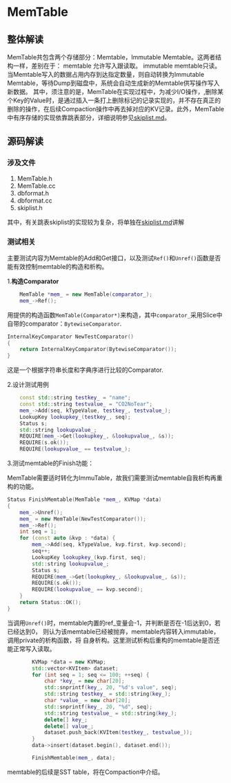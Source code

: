 # MemTable

## 整体解读

MemTable共包含两个存储部分：Memtable，Immutable Memtable。这两者结构一样，差别在于：
memtable 允许写入跟读取。
immutable memtable只读。
当Memtable写入的数据占用内存到达指定数量，则自动转换为Immutable Memtable，等待Dump到磁盘中，系统会自动生成新的Memtable供写操作写入新数据。
其中，须注意的是，MemTable在实现过程中，为减少I/O操作，,删除某个Key的Value时，是通过插入一条打上删除标记的记录实现的，并不存在真正的删除的操作，在后续Compaction操作中再去掉对应的KV记录。此外，MemTable中有序存储的实现依靠跳表部分，详细说明参见[skiplist.md](skiplist.md)。

## 源码解读

### 涉及文件

1. MemTable.h
2. MemTable.cc
3. dbformat.h
4. dbformat.cc
5. skiplist.h

其中，有关跳表skiplist的实现较为复杂，将单独在[skiplist.md](skiplist.md)讲解

### 测试相关

主要测试内容为Memtable的Add和Get接口，以及测试`Ref()`和`Unref()`函数是否能有效控制memtable的构造和析构。

1.**构造Comparator**

```c++
    MemTable *mem_ = new MemTable(comparator_);
    mem_->Ref();
```

用提供的构造函数`MemTable(Comparator*)`来构造，其中`comparator_`采用Slice中自带的comparator：`BytewiseComparator`.

```C++
InternalKeyComparator NewTestComparator()
{
    return InternalKeyComparator(BytewiseComparator());
}
```

这是一个根据字符串长度和字典序进行比较的Comparator.

2.设计测试用例

```c++
    const std::string testkey_ = "name";
    const std::string testvalue_ = "CO2NoTear";
    mem_->Add(seq, kTypeValue, testkey_, testvalue_);
    LookupKey lookupkey_(testkey_, seq);
    Status s;
    std::string lookupvalue_;
    REQUIRE(mem_->Get(lookupkey_, &lookupvalue_, &s));
    REQUIRE(s.ok());
    REQUIRE(lookupvalue_ == testvalue_);
```

3.测试memtable的Finish功能：

MemTable需要适时转化为ImmuTable，故我们需要测试memtable自我析构再重构的功能。

```C++
Status FinishMemtable(MemTable *mem_, KVMap *data)
{
    mem_->Unref();
    mem_ = new MemTable(NewTestComparator());
    mem_->Ref();
    int seq = 1;
    for (const auto &kvp : *data) {
        mem_->Add(seq, kTypeValue, kvp.first, kvp.second);
        seq++;
        LookupKey lookupkey_(kvp.first, seq);
        std::string lookupvalue_;
        Status s;
        REQUIRE(mem_->Get(lookupkey_, &lookupvalue_, &s));
        REQUIRE(s.ok());
        REQUIRE(lookupvalue_ == kvp.second);
    }
    return Status::OK();
}
```

当调用`Unref()`时，memtable内置的ref_变量会-1，并判断是否在-1后达到0，若已经达到0，
则认为该memtable已经被抛弃，memtable内容转入immutable，调用private的析构函数，将
自身析构。这里测试析构后重构的memtable是否还能正常写入读取。

```c++
        KVMap *data = new KVMap;
        std::vector<KVItem> dataset;
        for (int seq = 1; seq <= 100; ++seq) {
            char *key_ = new char[20];
            std::snprintf(key_, 20, "%d's value", seq);
            std::string testkey_ = std::string(key_);
            char *value_ = new char[20];
            std::snprintf(key_, 20, "%d", seq);
            std::string testvalue_ = std::string(key_);
            delete[] key_;
            delete[] value_;
            dataset.push_back(KVItem(testkey_, testvalue_));
        }
        data->insert(dataset.begin(), dataset.end());

        FinishMemtable(mem_, data);
```

memtable的后续是SST table，将在Compaction中介绍。
